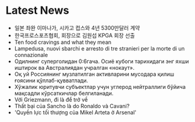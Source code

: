 # Latest News
-  일본 좌완 이마나가, 시카고 컵스와 4년 5300만달러 계약
-  한국프로스포츠협회, 회장으로 김원섭 KPGA 회장 선출
-  Ten food cravings and what they mean
-  Lampedusa, nuovi sbarchi e arresto di tre stranieri per la morte di un connazionale
-  Одилнинг суперголидан 0:6гача. Осиё кубоги тарихидаги энг яхши иштирок ва Австралиядан учралган «нокаут».
-  Оқ уй Россиянинг музлатилган активларини мусодара қилиш ғоясини қўллаб-қувватлади.
-  Хўжалик юритувчи субъектлар учун углерод нейтраллиги бўйича мақсадли кўрсаткичлар белгиланади.
-  Với Griezmann, đi là để trở về
-  Thất bại của Sancho là do Ronaldo và Cavani?
-  'Quyền lực tối thượng của Mikel Arteta ở Arsenal'
